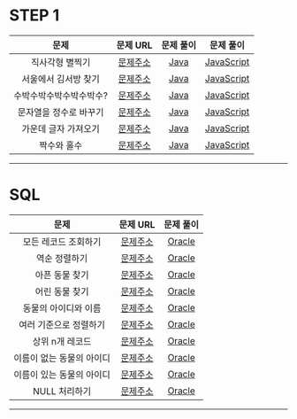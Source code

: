 # STEP 1

| 문제           |                               문제 URL                               |       문제 풀이       |     문제 풀이       |
| :-------------:| :------------------------------------------------------------------: | :------------------: | :------------------: |
| 직사각형 별찍기 | [문제주소](https://programmers.co.kr/learn/courses/30/lessons/12969)  | [Java](https://github.com/dms873/Algorithm-Problems/blob/master/Programmers/src/step1/RectangularStar.java) | [JavaScript](https://github.com/dms873/Algorithm-Problems/blob/master/Programmers/src/step1/RectangularStar.js) |
| 서울에서 김서방 찾기 | [문제주소](https://programmers.co.kr/learn/courses/30/lessons/12919)  | [Java](https://github.com/dms873/Algorithm-Problems/blob/master/Programmers/src/step1/FindingKim.java) | [JavaScript](https://github.com/dms873/Algorithm-Problems/blob/master/Programmers/src/step1/findingKim.js) |
| 수박수박수박수박수박수? | [문제주소](https://programmers.co.kr/learn/courses/30/lessons/12922)  | [Java](https://github.com/dms873/Algorithm-Problems/blob/master/Programmers/src/step1/Watermelon.java) | [JavaScript](https://github.com/dms873/Algorithm-Problems/blob/master/Programmers/src/step1/%EC%88%98%EB%B0%95.js) |
| 문자열을 정수로 바꾸기 | [문제주소](https://programmers.co.kr/learn/courses/30/lessons/12925)  | [Java](https://github.com/dms873/Algorithm-Problems/blob/master/Programmers/src/step1/StringInt.java) | [JavaScript](https://github.com/dms873/Algorithm-Problems/blob/master/Programmers/src/step1/%EB%AC%B8%EC%9E%90%EC%97%B4%EC%9D%84%20%EC%A0%95%EC%88%98%EB%A1%9C%20%EB%B0%94%EA%BE%B8%EA%B8%B0.js) |
| 가운데 글자 가져오기 | [문제주소](https://programmers.co.kr/learn/courses/30/lessons/12903)  | [Java](https://github.com/dms873/Algorithm-Problems/blob/master/Programmers/src/step1/MiddleString.java) | [JavaScript](https://github.com/dms873/Algorithm-Problems/blob/master/Programmers/src/step1/%EA%B0%80%EC%9A%B4%EB%8D%B0%EA%B8%80%EC%9E%90%EA%B0%80%EC%A0%B8%EC%98%A4%EA%B8%B0.js) |
| 짝수와 홀수 | [문제주소](https://programmers.co.kr/learn/courses/30/lessons/12937)  | [Java](https://github.com/dms873/Algorithm-Problems/blob/master/Programmers/src/step1/EvenOdd.js) | [JavaScript](https://github.com/dms873/Algorithm-Problems/blob/master/Programmers/src/step1/%EC%A7%9D%EC%88%98%EC%99%80%ED%99%80%EC%88%98.js) |

---

# SQL
| 문제           |                               문제 URL                               |        문제 풀이       |
| :-------------:| :------------------------------------------------------------------: |  :------------------: |
| 모든 레코드 조회하기 | [문제주소](https://programmers.co.kr/learn/courses/30/lessons/59034)  | [Oracle](https://github.com/dms873/Algorithm-Problems/blob/master/Programmers/src/step1/SELECT1.mysql) |
| 역순 정렬하기 | [문제주소](https://programmers.co.kr/learn/courses/30/lessons/59035)  | [Oracle](https://github.com/dms873/Algorithm-Problems/blob/master/Programmers/src/step1/SELECT2.mysql) |
| 아픈 동물 찾기 | [문제주소](https://programmers.co.kr/learn/courses/30/lessons/59036)  | [Oracle](https://github.com/dms873/Algorithm-Problems/blob/master/Programmers/src/step1/SELECT3.mysql) |
| 어린 동물 찾기 | [문제주소](https://programmers.co.kr/learn/courses/30/lessons/59037)  | [Oracle](https://github.com/dms873/Algorithm-Problems/blob/master/Programmers/src/step1/SELECT4.mysql) |
| 동물의 아이디와 이름 | [문제주소](https://programmers.co.kr/learn/courses/30/lessons/59403)  | [Oracle](https://github.com/dms873/Algorithm-Problems/blob/master/Programmers/src/step1/SELECT5.mysql) |
| 여러 기준으로 정렬하기 | [문제주소](https://programmers.co.kr/learn/courses/30/lessons/59404)  | [Oracle](https://github.com/dms873/Algorithm-Problems/blob/master/Programmers/src/step1/SELECT6.mysql) |
| 상위 n개 레코드 | [문제주소](https://programmers.co.kr/learn/courses/30/lessons/59405)  | [Oracle](https://github.com/dms873/Algorithm-Problems/blob/master/Programmers/src/step1/SELECT7.mysql) |
| 이름이 없는 동물의 아이디 | [문제주소](https://programmers.co.kr/learn/courses/30/lessons/59039)  | [Oracle](https://github.com/dms873/Algorithm-Problems/blob/master/Programmers/src/step1/ISNULL.mysql) |
| 이름이 있는 동물의 아이디 | [문제주소](https://programmers.co.kr/learn/courses/30/lessons/59407)  | [Oracle](https://github.com/dms873/Algorithm-Problems/blob/master/Programmers/src/step1/ISNULL2.mysql) |
| NULL 처리하기 | [문제주소](https://programmers.co.kr/learn/courses/30/lessons/59410)  | [Oracle](https://github.com/dms873/Algorithm-Problems/blob/master/Programmers/src/step1/ISNULL3.mysql) |






---
